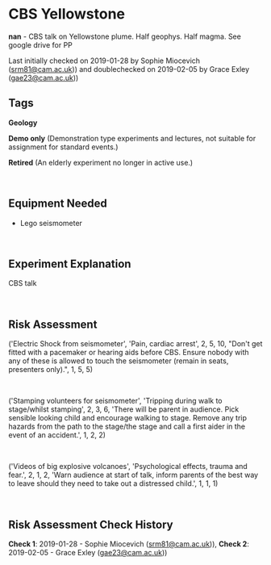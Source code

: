 # CBS Yellowstone

**nan** - CBS talk on Yellowstone plume. Half geophys. Half magma. See google drive for PP

Last initially checked on 2019-01-28 by Sophie Miocevich (srm81@cam.ac.uk)) and doublechecked on 2019-02-05 by Grace Exley (gae23@cam.ac.uk))

## Tags
<!--- Start Tags (DO NOT REMOVE THIS COMMENT) --->

**Geology**

**Demo only** (Demonstration type experiments and lectures, not suitable for assignment for standard events.)

**Retired** (An elderly experiment no longer in active use.)
<!--- End Tags (DO NOT REMOVE THIS COMMENT) --->

<br/>

## Equipment Needed 
- Lego seismometer

<br/>

## Experiment Explanation 

CBS talk

<br/>

## Risk Assessment

('Electric Shock from seismometer', 'Pain, cardiac arrest', 2, 5, 10, "Don't get fitted with a pacemaker or hearing aids before CBS. Ensure nobody with any of these is allowed to touch the seismometer (remain in seats, presenters only).", 1, 5, 5)

<br/>

('Stamping volunteers for seismometer', 'Tripping during walk to stage/whilst stamping', 2, 3, 6, 'There will be parent in audience. Pick sensible looking child and encourage walking to stage. Remove any trip hazards from the path to the stage/the stage and call a first aider in the event of an accident.', 1, 2, 2)

<br/>

('Videos of big explosive volcanoes', 'Psychological effects, trauma and fear.', 2, 1, 2, 'Warn audience at start of talk, inform parents of the best way to leave should they need to take out a distressed child.', 1, 1, 1)

<br/>

## Risk Assessment Check History 

**Check 1**: 2019-01-28 - Sophie Miocevich (srm81@cam.ac.uk)), **Check 2**: 2019-02-05 - Grace Exley (gae23@cam.ac.uk))